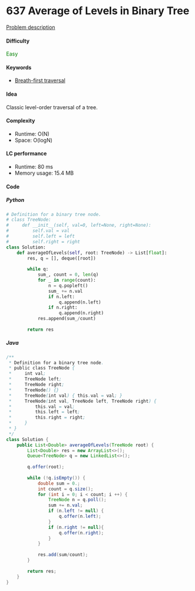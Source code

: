 637 Average of Levels in Binary Tree
=======================
[Problem description](https://leetcode.com/problems/average-of-levels-in-binary-tree/)

#### Difficulty
<span style="color:green">Easy</span>

#### Keywords
- [Breath-first traversal](../categories/bfs.md)

#### Idea
Classic level-order traversal of a tree.

#### Complexity
- Runtime: O(N)
- Space: O(logN) 

#### LC performance
- Runtime: 80 ms
- Memory usage: 15.4 MB

#### Code

##### Python
```python
# Definition for a binary tree node.
# class TreeNode:
#     def __init__(self, val=0, left=None, right=None):
#         self.val = val
#         self.left = left
#         self.right = right
class Solution:
    def averageOfLevels(self, root: TreeNode) -> List[float]:
        res, q = [], deque([root])
        
        while q:
            sum_, count = 0, len(q)
            for _ in range(count):
                n = q.popleft()
                sum_ += n.val
                if n.left:
                    q.append(n.left)
                if n.right:
                    q.append(n.right)
            res.append(sum_/count)
            
        return res
```

##### Java
```java
/**
 * Definition for a binary tree node.
 * public class TreeNode {
 *     int val;
 *     TreeNode left;
 *     TreeNode right;
 *     TreeNode() {}
 *     TreeNode(int val) { this.val = val; }
 *     TreeNode(int val, TreeNode left, TreeNode right) {
 *         this.val = val;
 *         this.left = left;
 *         this.right = right;
 *     }
 * }
 */
class Solution {
    public List<Double> averageOfLevels(TreeNode root) {
        List<Double> res = new ArrayList<>();
        Queue<TreeNode> q = new LinkedList<>();
        
        q.offer(root);
        
        while (!q.isEmpty()) {
            double sum = 0.; 
            int count = q.size();
            for (int i = 0; i < count; i ++) {
                TreeNode n = q.poll();
                sum += n.val;
                if (n.left != null) {
                    q.offer(n.left);
                }
                if (n.right != null){
                    q.offer(n.right);
                }
            }
            
            res.add(sum/count);
        }
        
        return res;
    }
}
```
